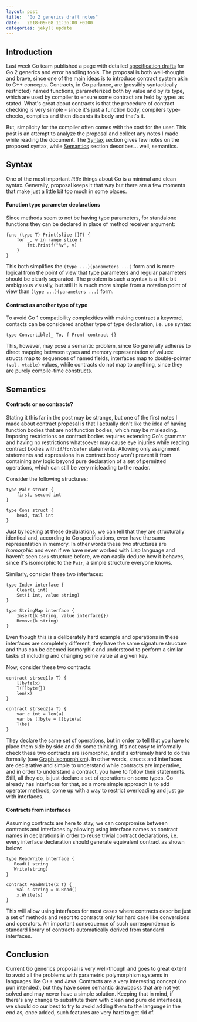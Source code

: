 ```yaml
---
layout: post
title:  "Go 2 generics draft notes"
date:   2018-09-08 11:36:00 +0300
categories: jekyll update
---
```


## Introduction

Last week Go team published a page with detailed [specification drafts][1] for
Go 2 generics and error handling tools. The proposal is both well-thought and
brave, since one of the main ideas is to introduce contract system akin to C++
concepts. Contracts, in Go parlance, are (possibly syntactically restricted)
named functions, parameterized both by value and by its type, which are used by
compiler to ensure some contract are held by types as stated. What's great about
contracts is that the procedure of contract checking is very simple - since it's
just a function body, compilers type-checks, compiles and then discards its body
and that's it.

But, simplicity for the compiler often comes with the cost for the user. This
post is an attempt to analyze the proposal and collect any notes I made while
reading the document. The [Syntax](#syntax) section gives few notes on the
proposed syntax, while [Semantics](#semantics) section describes... well,
semantics.




## Syntax
One of the most important *little* things about Go is a minimal and clean
syntax. Generally, proposal keeps it that way but there are a few moments that
make just a little bit too much in some places.

#### Function type parameter declarations
Since methods seem to not be having type parameters, for standalone functions
they can be declared in place of method receiver argument:


```golang
func (type T) Print(slice []T) {
    for _, v in range slice {
        fmt.Printf("%v", v)
    }
}
```

This both simplifies the `(type ...)(parameters ...)` form and is more logical
from the point of view that type parameters and regular parameters should be
clearly separated. The problem is such a syntax is a little bit ambiguous
visually, but still it is much more simple from a notation point of view than
`(type ...)(parameters ...)` form.

#### Contract as another type of type
To avoid Go 1 compatibility complexities with making contract a keyword,
contacts can be considered another type of type declaration, i.e. use syntax

```golang
type Convertible(_ To, f From) contract {}
```

This, however, may pose a semantic problem, since Go generally adheres to direct
mapping between types and memory representation of values: structs map to
sequences of named fields, interfaces map to double-pointer `(val, vtable)`
values, while contracts do not map to anything, since they are purely
compile-time constructs.




## Semantics

#### Contracts or no contracts?
Stating it this far in the post may be strange, but one of the first notes I
made about contract proposal is that I actually don't like the idea of having
function bodies that are not function bodies, which may be misleading. Imposing
restrictions on contract bodies requires extending Go's grammar and having no
restrictions whatsoever may cause eye injuries while reading contract bodies
with `if`/`for`/`defer` statements. Allowing only assignment statements and
expressions in a contract body won't prevent it from containing any logic beyond
pure declaration of a set of permitted operations, which can still be very
misleading to the reader.

Consider the following structures:

```golang
type Pair struct {
    first, second int
}

type Cons struct {
    head, tail int
}
```

Just by looking at these declarations, we can tell that they are structurally
identical and, according to Go specifications, even have the same representation
in memory. In other words these two structures are *isomorphic* and even if we
have never worked with Lisp language and haven't seen `Cons` structure before,
we can easily deduce how it behaves, since it's isomorphic to the `Pair`, a
simple structure everyone knows.

Similarly, consider these two interfaces:

```golang
type Index interface {
    Clear(i int)
    Set(i int, value string)
}

type StringMap interface {
    Insert(k string, value interface{})
    Remove(k string)
}
```

Even though this is a deliberately hard example and operations in these
interfaces are completely different, they have the same signature structure and
thus can be deemed isomorphic and understood to perform a similar tasks of
including and changing some value at a given key.

Now, consider these two contracts:

```golang
contract strseq1(x T) {
	[]byte(x)
	T([]byte{})
	len(x)
}

contract strseq2(a T) {
    var c int = len(a)
    var bs []byte = []byte(a)
    T(bs)
}
```

They declare the same set of operations, but in order to tell that you have to
place them side by side and do some thinking. It's not easy to informally check
these two contracts are isomorphic, and it's extremely hard to do this formally
(see [Graph isomorphism][2]). In other words, structs and interfaces are
declarative and simple to understand while contracts are imperative, and in
order to understand a contract, you have to follow their statements. Still, all
they do, is just declare a set of operations on some types. Go already has
interfaces for that, so a more simple approach is to add operator methods, come
up with a way to restrict overloading and just go with interfaces.

#### Contracts from interfaces
Assuming contracts are here to stay, we can compromise between contracts and
interfaces by allowing using interface names as contract names in declarations
in order to reuse trivial contract declarations, i.e. every interface
declaration should generate equivalent contract as shown below:

```golang
type ReadWrite interface { 
   Read() string
   Write(string)
}

contract ReadWrite(x T) {
    val s string = x.Read()
    x.Write(s)
}
```

This will allow using interfaces for most cases where contracts describe just a
set of methods and resort to contracts only for hard case like conversions and
operators. An important consequence of such correspondence is standard library
of contracts automatically derived from standard interfaces.

## Conclusion
Current Go generics proposal is very well-though and goes to great extent to
avoid all the problems with parametric polymorphism systems in languages like
C++ and Java. Contracts are a very interesting concept (_no_ pun intended), but
they have some semantic drawbacks that are not yet solved and may never have a
simple solution. Keeping that in mind, if there's any change to substitute them
with clean and pure old interfaces, we should do our best to try to avoid adding
them to the language in the end as, once added, such features are very hard to
get rid of.

[1]: https://go.googlesource.com/proposal/+/master/design/go2draft.md
[2]: https://en.wikipedia.org/wiki/Graph_isomorphism
